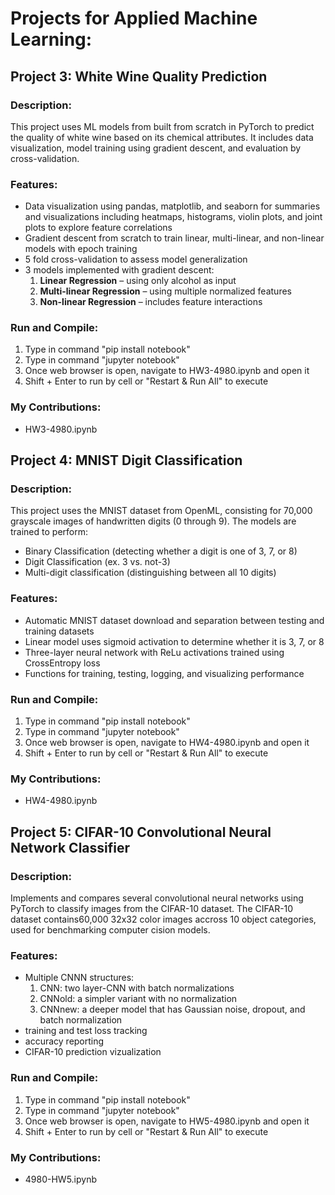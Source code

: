 # Projects for Applied Machine Learning:

## Project 3: White Wine Quality Prediction  

  ### Description:  
  This project uses ML models from built from scratch in PyTorch to predict the quality of white wine based on its chemical attributes. It includes
  data visualization, model training using gradient descent, and evaluation by cross-validation.

  ### Features:  
  - Data visualization using pandas, matplotlib, and seaborn for summaries and visualizations including heatmaps, histograms, violin plots, and joint plots to explore feature correlations
  - Gradient descent from scratch to train linear, multi-linear, and non-linear models with epoch training
  - 5 fold cross-validation to assess model generalization
  - 3 models implemented with gradient descent:  
    1. **Linear Regression** – using only alcohol as input  
    2. **Multi-linear Regression** – using multiple normalized features  
    3. **Non-linear Regression** – includes feature interactions
    
  
  ### Run and Compile:
  1. Type in command "pip install notebook"
  2. Type in command "jupyter notebook"
  3. Once web browser is open, navigate to HW3-4980.ipynb and open it
  4. Shift + Enter to run by cell or "Restart & Run All" to execute

  
  ### My Contributions: 
  - HW3-4980.ipynb


## Project 4: MNIST Digit Classification

  ### Description:
 This project uses the MNIST dataset from OpenML, consisting for 70,000 grayscale images of handwritten digits (0 through 9).
 The models are trained to perform:
 - Binary Classification (detecting whether a digit is one of 3, 7, or 8)
 - Digit Classification (ex. 3 vs. not-3)
 - Multi-digit classification (distinguishing between all 10 digits)


  ### Features:
  - Automatic MNIST dataset download and separation between testing and training datasets
  - Linear model uses sigmoid activation to determine whether it is 3, 7, or 8
  - Three-layer neural network with ReLu activations trained using CrossEntropy loss
  - Functions for training, testing, logging, and visualizing performance
  
  
  ### Run and Compile:
  1. Type in command "pip install notebook"
  2. Type in command "jupyter notebook"
  3. Once web browser is open, navigate to HW4-4980.ipynb and open it
  4. Shift + Enter to run by cell or "Restart & Run All" to execute
  
  ### My Contributions:
  - HW4-4980.ipynb
  

## Project 5: CIFAR-10 Convolutional Neural Network Classifier

  ### Description:
  Implements and compares several convolutional neural networks using PyTorch to classify images from the CIFAR-10 dataset. The CIFAR-10 dataset contains60,000 32x32 color images
  accross 10 object categories, used for benchmarking computer cision models. 
  

 ### Features: 
 - Multiple CNNN structures:
   1. CNN: two layer-CNN with batch normalizations
   2. CNNold: a simpler variant with no normalization
   3. CNNnew: a deeper model that has Gaussian noise, dropout, and batch normalization
  - training and test loss tracking
  - accuracy reporting
  - CIFAR-10 prediction vizualization
 
  
  ### Run and Compile:
  1. Type in command "pip install notebook"
  2. Type in command "jupyter notebook"
  3. Once web browser is open, navigate to HW5-4980.ipynb and open it
  4. Shift + Enter to run by cell or "Restart & Run All" to execute
  
  
  ### My Contributions:
  - 4980-HW5.ipynb

  
